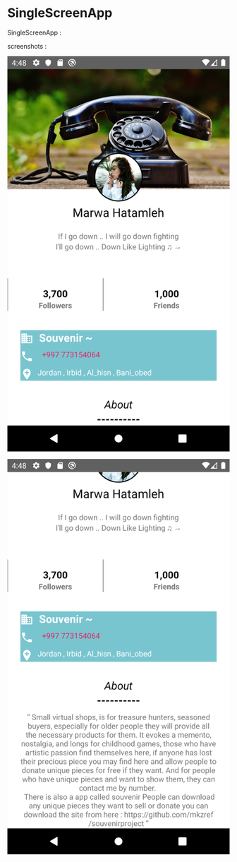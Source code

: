 # SingleScreenApp


SingleScreenApp : 







screenshots :

![screenshots](pic1.png)


![screenshots](pic2.png)
